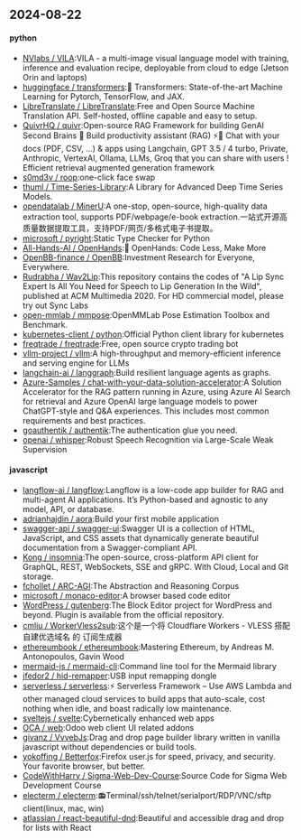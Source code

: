 ## 2024-08-22

#### python
* [NVlabs / VILA](https://github.com/NVlabs/VILA):VILA - a multi-image visual language model with training, inference and evaluation recipe, deployable from cloud to edge (Jetson Orin and laptops)
* [huggingface / transformers](https://github.com/huggingface/transformers):🤗 Transformers: State-of-the-art Machine Learning for Pytorch, TensorFlow, and JAX.
* [LibreTranslate / LibreTranslate](https://github.com/LibreTranslate/LibreTranslate):Free and Open Source Machine Translation API. Self-hosted, offline capable and easy to setup.
* [QuivrHQ / quivr](https://github.com/QuivrHQ/quivr):Open-source RAG Framework for building GenAI Second Brains 🧠 Build productivity assistant (RAG) ⚡️🤖 Chat with your docs (PDF, CSV, ...) & apps using Langchain, GPT 3.5 / 4 turbo, Private, Anthropic, VertexAI, Ollama, LLMs, Groq that you can share with users ! Efficient retrieval augmented generation framework
* [s0md3v / roop](https://github.com/s0md3v/roop):one-click face swap
* [thuml / Time-Series-Library](https://github.com/thuml/Time-Series-Library):A Library for Advanced Deep Time Series Models.
* [opendatalab / MinerU](https://github.com/opendatalab/MinerU):A one-stop, open-source, high-quality data extraction tool, supports PDF/webpage/e-book extraction.一站式开源高质量数据提取工具，支持PDF/网页/多格式电子书提取。
* [microsoft / pyright](https://github.com/microsoft/pyright):Static Type Checker for Python
* [All-Hands-AI / OpenHands](https://github.com/All-Hands-AI/OpenHands):🙌 OpenHands: Code Less, Make More
* [OpenBB-finance / OpenBB](https://github.com/OpenBB-finance/OpenBB):Investment Research for Everyone, Everywhere.
* [Rudrabha / Wav2Lip](https://github.com/Rudrabha/Wav2Lip):This repository contains the codes of "A Lip Sync Expert Is All You Need for Speech to Lip Generation In the Wild", published at ACM Multimedia 2020. For HD commercial model, please try out Sync Labs
* [open-mmlab / mmpose](https://github.com/open-mmlab/mmpose):OpenMMLab Pose Estimation Toolbox and Benchmark.
* [kubernetes-client / python](https://github.com/kubernetes-client/python):Official Python client library for kubernetes
* [freqtrade / freqtrade](https://github.com/freqtrade/freqtrade):Free, open source crypto trading bot
* [vllm-project / vllm](https://github.com/vllm-project/vllm):A high-throughput and memory-efficient inference and serving engine for LLMs
* [langchain-ai / langgraph](https://github.com/langchain-ai/langgraph):Build resilient language agents as graphs.
* [Azure-Samples / chat-with-your-data-solution-accelerator](https://github.com/Azure-Samples/chat-with-your-data-solution-accelerator):A Solution Accelerator for the RAG pattern running in Azure, using Azure AI Search for retrieval and Azure OpenAI large language models to power ChatGPT-style and Q&A experiences. This includes most common requirements and best practices.
* [goauthentik / authentik](https://github.com/goauthentik/authentik):The authentication glue you need.
* [openai / whisper](https://github.com/openai/whisper):Robust Speech Recognition via Large-Scale Weak Supervision

#### javascript
* [langflow-ai / langflow](https://github.com/langflow-ai/langflow):Langflow is a low-code app builder for RAG and multi-agent AI applications. It’s Python-based and agnostic to any model, API, or database.
* [adrianhajdin / aora](https://github.com/adrianhajdin/aora):Build your first mobile application
* [swagger-api / swagger-ui](https://github.com/swagger-api/swagger-ui):Swagger UI is a collection of HTML, JavaScript, and CSS assets that dynamically generate beautiful documentation from a Swagger-compliant API.
* [Kong / insomnia](https://github.com/Kong/insomnia):The open-source, cross-platform API client for GraphQL, REST, WebSockets, SSE and gRPC. With Cloud, Local and Git storage.
* [fchollet / ARC-AGI](https://github.com/fchollet/ARC-AGI):The Abstraction and Reasoning Corpus
* [microsoft / monaco-editor](https://github.com/microsoft/monaco-editor):A browser based code editor
* [WordPress / gutenberg](https://github.com/WordPress/gutenberg):The Block Editor project for WordPress and beyond. Plugin is available from the official repository.
* [cmliu / WorkerVless2sub](https://github.com/cmliu/WorkerVless2sub):这个是一个将 Cloudflare Workers - VLESS 搭配 自建优选域名 的 订阅生成器
* [ethereumbook / ethereumbook](https://github.com/ethereumbook/ethereumbook):Mastering Ethereum, by Andreas M. Antonopoulos, Gavin Wood
* [mermaid-js / mermaid-cli](https://github.com/mermaid-js/mermaid-cli):Command line tool for the Mermaid library
* [jfedor2 / hid-remapper](https://github.com/jfedor2/hid-remapper):USB input remapping dongle
* [serverless / serverless](https://github.com/serverless/serverless):⚡ Serverless Framework – Use AWS Lambda and other managed cloud services to build apps that auto-scale, cost nothing when idle, and boast radically low maintenance.
* [sveltejs / svelte](https://github.com/sveltejs/svelte):Cybernetically enhanced web apps
* [OCA / web](https://github.com/OCA/web):Odoo web client UI related addons
* [givanz / VvvebJs](https://github.com/givanz/VvvebJs):Drag and drop page builder library written in vanilla javascript without dependencies or build tools.
* [yokoffing / Betterfox](https://github.com/yokoffing/Betterfox):Firefox user.js for speed, privacy, and security. Your favorite browser, but better.
* [CodeWithHarry / Sigma-Web-Dev-Course](https://github.com/CodeWithHarry/Sigma-Web-Dev-Course):Source Code for Sigma Web Development Course
* [electerm / electerm](https://github.com/electerm/electerm):📻Terminal/ssh/telnet/serialport/RDP/VNC/sftp client(linux, mac, win)
* [atlassian / react-beautiful-dnd](https://github.com/atlassian/react-beautiful-dnd):Beautiful and accessible drag and drop for lists with React

